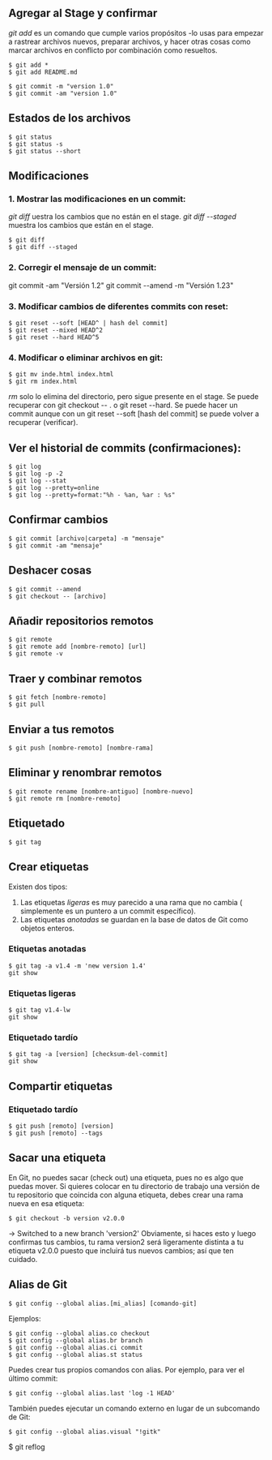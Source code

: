 ## **Agregar al Stage y confirmar**
*git add* es un comando que cumple varios propósitos -lo usas para empezar a rastrear archivos nuevos, preparar archivos, y hacer otras cosas como marcar archivos en conflicto por combinación como resueltos.

```console
$ git add *
$ git add README.md
```

```console
$ git commit -m "version 1.0"
$ git commit -am "version 1.0"
```

## **Estados de los archivos**

```console
$ git status
$ git status -s
$ git status --short
```


## **Modificaciones**

### 1. Mostrar las modificaciones en un commit:
*git diff* uestra los cambios que no están en el stage. 
*git diff --staged* muestra los cambios que están en el stage.

```console
$ git diff
$ git diff --staged
```

### 2. Corregir el mensaje de un commit:
git commit -am "Versión 1.2"
git commit --amend -m "Versión 1.23"

### 3. Modificar cambios de diferentes commits con reset:

```console
$ git reset --soft [HEAD^ | hash del commit]
$ git reset --mixed HEAD^2
$ git reset --hard HEAD^5
```

### 4. Modificar o eliminar archivos en git:

```console
$ git mv inde.html index.html
$ git rm index.html
```

*rm* solo lo elimina del directorio, pero sigue presente en el stage. Se puede recuperar con git checkout -- . o git reset --hard. Se puede hacer un commit aunque con un git reset --soft [hash del commit] se puede volver a recuperar (verificar).

## Ver el historial de commits (confirmaciones):

```console
$ git log
$ git log -p -2
$ git log --stat
$ git log --pretty=online
$ git log --pretty=format:"%h - %an, %ar : %s"
```

## Confirmar cambios

```console
$ git commit [archivo|carpeta] -m "mensaje"
$ git commit -am "mensaje"
```

## Deshacer cosas

```console
$ git commit --amend
$ git checkout -- [archivo]
```

## Añadir repositorios remotos

```console
$ git remote
$ git remote add [nombre-remoto] [url]
$ git remote -v

```

## Traer y combinar remotos

```console
$ git fetch [nombre-remoto]
$ git pull
```
## Enviar a tus remotos

```console
$ git push [nombre-remoto] [nombre-rama]
```

## Eliminar y renombrar remotos

```console
$ git remote rename [nombre-antiguo] [nombre-nuevo]
$ git remote rm [nombre-remoto]
```

## Etiquetado
```console
$ git tag
```

## Crear etiquetas
Existen dos tipos: 
1. Las etiquetas *ligeras* es muy parecido a una rama que no cambia ( simplemente es un puntero a un commit específico).
2. Las etiquetas *anotadas* se guardan en la base de datos de Git como objetos enteros.

### Etiquetas anotadas

```console
$ git tag -a v1.4 -m 'new version 1.4'
git show
```

### Etiquetas ligeras

```console
$ git tag v1.4-lw
git show
```

### Etiquetado tardío

```console
$ git tag -a [version] [checksum-del-commit]
git show
```
## Compartir etiquetas

### Etiquetado tardío

```console
$ git push [remoto] [version]
$ git push [remoto] --tags
```
## Sacar una etiqueta

En Git, no puedes sacar (check out) una etiqueta, pues no es algo que puedas mover. Si quieres colocar en tu directorio de trabajo una versión de tu repositorio que coincida con alguna etiqueta, debes crear una rama nueva en esa etiqueta:

```console
$ git checkout -b version v2.0.0
```
-> Switched to a new branch 'version2'
Obviamente, si haces esto y luego confirmas tus cambios, tu rama version2 será ligeramente distinta a tu etiqueta v2.0.0 puesto que incluirá tus nuevos cambios; así que
ten cuidado.

## Alias de Git
```console
$ git config --global alias.[mi_alias] [comando-git]
```
Ejemplos:

```console
$ git config --global alias.co checkout
$ git config --global alias.br branch
$ git config --global alias.ci commit
$ git config --global alias.st status
```
Puedes crear tus propios comandos con alias. Por ejemplo, para ver el último commit:

```console
$ git config --global alias.last 'log -1 HEAD'
```

También puedes ejecutar un comando externo en
lugar de un subcomando de Git:

```console
$ git config --global alias.visual "!gitk"
```

$ git reflog